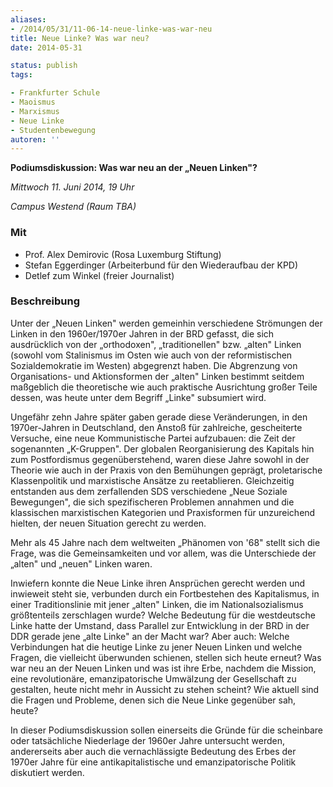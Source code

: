 ```yaml
---
aliases:
- /2014/05/31/11-06-14-neue-linke-was-war-neu
title: Neue Linke? Was war neu?
date: 2014-05-31

status: publish
tags:

- Frankfurter Schule
- Maoismus
- Marxismus
- Neue Linke
- Studentenbewegung
autoren: ''
---
```


**Podiumsdiskussion: Was war neu an der „Neuen Linken"?**

*Mittwoch 11. Juni 2014, 19 Uhr*

*Campus Westend (Raum TBA)*

### Mit

- Prof. Alex Demirovic (Rosa Luxemburg Stiftung)
- Stefan Eggerdinger (Arbeiterbund für den Wiederaufbau der KPD)
- Detlef zum Winkel (freier Journalist)

### Beschreibung

Unter der „Neuen Linken" werden gemeinhin verschiedene Strömungen der Linken in den 1960er/1970er Jahren in der BRD gefasst, die sich ausdrücklich von der „orthodoxen", „traditionellen" bzw. „alten" Linken (sowohl vom Stalinismus im Osten wie auch von der reformistischen Sozialdemokratie im Westen) abgegrenzt haben. Die Abgrenzung von Organisations- und Aktionsformen der „alten" Linken bestimmt seitdem maßgeblich die theoretische wie auch praktische Ausrichtung großer Teile dessen, was heute unter dem Begriff „Linke" subsumiert wird.

Ungefähr zehn Jahre später gaben gerade diese Veränderungen, in den 1970er-Jahren in Deutschland, den Anstoß für zahlreiche, gescheiterte Versuche, eine neue Kommunistische Partei aufzubauen: die Zeit der sogenannten „K-Gruppen". Der globalen Reorganisierung des Kapitals hin zum Postfordismus gegenüberstehend, waren diese Jahre sowohl in der Theorie wie auch in der Praxis von den Bemühungen geprägt, proletarische Klassenpolitik und marxistische Ansätze zu reetablieren. Gleichzeitig entstanden aus dem zerfallenden SDS verschiedene „Neue Soziale Bewegungen", die sich spezifischeren Problemen annahmen und die klassischen marxistischen Kategorien und Praxisformen für unzureichend hielten, der neuen Situation gerecht zu werden.

Mehr als 45 Jahre nach dem weltweiten „Phänomen von '68" stellt sich die Frage, was die Gemeinsamkeiten und vor allem, was die Unterschiede der „alten" und „neuen" Linken waren.

Inwiefern konnte die Neue Linke ihren Ansprüchen gerecht werden und inwieweit steht sie, verbunden durch ein Fortbestehen des Kapitalismus, in einer Traditionslinie mit jener „alten" Linken, die im Nationalsozialismus größtenteils zerschlagen wurde? Welche Bedeutung für die westdeutsche Linke hatte der Umstand, dass Parallel zur Entwicklung in der BRD in der DDR gerade jene „alte Linke" an der Macht war? Aber auch: Welche Verbindungen hat die heutige Linke zu jener Neuen Linken und welche Fragen, die vielleicht überwunden schienen, stellen sich heute erneut? Was war neu an der Neuen Linken und was ist ihre Erbe, nachdem die Mission, eine revolutionäre, emanzipatorische Umwälzung der Gesellschaft zu gestalten, heute nicht mehr in Aussicht zu stehen scheint? Wie aktuell sind die Fragen und Probleme, denen sich die Neue Linke gegenüber sah, heute?

In dieser Podiumsdiskussion sollen einerseits die Gründe für die scheinbare oder tatsächliche Niederlage der 1960er Jahre untersucht werden, andererseits aber auch die vernachlässigte Bedeutung des Erbes der 1970er Jahre für eine antikapitalistische und emanzipatorische Politik diskutiert werden.
